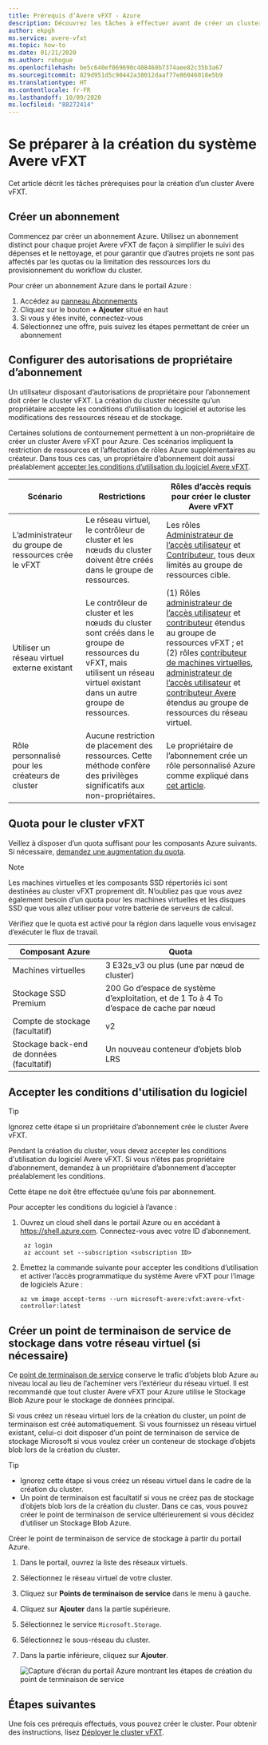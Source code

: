 ```yaml
---
title: Prérequis d’Avere vFXT - Azure
description: Découvrez les tâches à effectuer avant de créer un cluster dans Avere vFXT pour Azure, notamment la gestion des abonnements, des quotas et des points de terminaison de service de stockage.
author: ekpgh
ms.service: avere-vfxt
ms.topic: how-to
ms.date: 01/21/2020
ms.author: rohogue
ms.openlocfilehash: be5c640ef069690c408460b7374aee82c35b3a67
ms.sourcegitcommit: 829d951d5c90442a38012daaf77e86046018e5b9
ms.translationtype: HT
ms.contentlocale: fr-FR
ms.lasthandoff: 10/09/2020
ms.locfileid: "88272414"
---
```

# <a name="prepare-to-create-the-avere-vfxt"></a>Se préparer à la création du système Avere vFXT

Cet article décrit les tâches prérequises pour la création d’un cluster Avere vFXT.

## <a name="create-a-new-subscription"></a>Créer un abonnement

Commencez par créer un abonnement Azure. Utilisez un abonnement distinct pour chaque projet Avere vFXT de façon à simplifier le suivi des dépenses et le nettoyage, et pour garantir que d’autres projets ne sont pas affectés par les quotas ou la limitation des ressources lors du provisionnement du workflow du cluster.

Pour créer un abonnement Azure dans le portail Azure :

1. Accédez au [panneau Abonnements](https://ms.portal.azure.com/#blade/Microsoft_Azure_Billing/SubscriptionsBlade)
1. Cliquez sur le bouton **+ Ajouter** situé en haut
1. Si vous y êtes invité, connectez-vous
1. Sélectionnez une offre, puis suivez les étapes permettant de créer un abonnement

## <a name="configure-subscription-owner-permissions"></a>Configurer des autorisations de propriétaire d’abonnement

Un utilisateur disposant d’autorisations de propriétaire pour l’abonnement doit créer le cluster vFXT. La création du cluster nécessite qu’un propriétaire accepte les conditions d’utilisation du logiciel et autorise les modifications des ressources réseau et de stockage.

Certaines solutions de contournement permettent à un non-propriétaire de créer un cluster Avere vFXT pour Azure. Ces scénarios impliquent la restriction de ressources et l’affectation de rôles Azure supplémentaires au créateur. Dans tous ces cas, un propriétaire d’abonnement doit aussi préalablement [accepter les conditions d’utilisation du logiciel Avere vFXT](#accept-software-terms).

| Scénario | Restrictions | Rôles d’accès requis pour créer le cluster Avere vFXT |
|----------|--------|-------|
| L’administrateur du groupe de ressources crée le vFXT | Le réseau virtuel, le contrôleur de cluster et les nœuds du cluster doivent être créés dans le groupe de ressources. | Les rôles [Administrateur de l’accès utilisateur](../role-based-access-control/built-in-roles.md#user-access-administrator) et [Contributeur](../role-based-access-control/built-in-roles.md#contributor), tous deux limités au groupe de ressources cible. |
| Utiliser un réseau virtuel externe existant | Le contrôleur de cluster et les nœuds du cluster sont créés dans le groupe de ressources du vFXT, mais utilisent un réseau virtuel existant dans un autre groupe de ressources. | (1) Rôles [administrateur de l’accès utilisateur](../role-based-access-control/built-in-roles.md#user-access-administrator) et [contributeur](../role-based-access-control/built-in-roles.md#contributor) étendus au groupe de ressources vFXT ; et (2) rôles [contributeur de machines virtuelles](../role-based-access-control/built-in-roles.md#virtual-machine-contributor), [administrateur de l’accès utilisateur](../role-based-access-control/built-in-roles.md#user-access-administrator) et [contributeur Avere](../role-based-access-control/built-in-roles.md#avere-contributor) étendus au groupe de ressources du réseau virtuel. |
| Rôle personnalisé pour les créateurs de cluster | Aucune restriction de placement des ressources. Cette méthode confère des privilèges significatifs aux non-propriétaires. | Le propriétaire de l’abonnement crée un rôle personnalisé Azure comme expliqué dans [cet article](avere-vfxt-non-owner.md). |

## <a name="quota-for-the-vfxt-cluster"></a>Quota pour le cluster vFXT

Veillez à disposer d’un quota suffisant pour les composants Azure suivants. Si nécessaire, [demandez une augmentation du quota](https://docs.microsoft.com/azure/azure-supportability/resource-manager-core-quotas-request).

> [!NOTE]
> Les machines virtuelles et les composants SSD répertoriés ici sont destinées au cluster vFXT proprement dit. N’oubliez pas que vous avez également besoin d’un quota pour les machines virtuelles et les disques SSD que vous allez utiliser pour votre batterie de serveurs de calcul.
>
> Vérifiez que le quota est activé pour la région dans laquelle vous envisagez d’exécuter le flux de travail.

|Composant Azure|Quota|
|----------|-----------|
|Machines virtuelles|3 E32s_v3 ou plus (une par nœud de cluster) |
|Stockage SSD Premium|200 Go d’espace de système d’exploitation, et de 1 To à 4 To d’espace de cache par nœud |
|Compte de stockage (facultatif) |v2|
|Stockage back-end de données (facultatif) |Un nouveau conteneur d’objets blob LRS |
<!-- this table also appears in the overview - update it there if updating here -->

## <a name="accept-software-terms"></a>Accepter les conditions d'utilisation du logiciel

> [!TIP]
> Ignorez cette étape si un propriétaire d’abonnement crée le cluster Avere vFXT.

Pendant la création du cluster, vous devez accepter les conditions d'utilisation du logiciel Avere vFXT. Si vous n’êtes pas propriétaire d’abonnement, demandez à un propriétaire d’abonnement d’accepter préalablement les conditions.

Cette étape ne doit être effectuée qu’une fois par abonnement.

Pour accepter les conditions du logiciel à l’avance :

1. Ouvrez un cloud shell dans le portail Azure ou en accédant à <https://shell.azure.com>. Connectez-vous avec votre ID d’abonnement.

   ```azurecli
    az login
    az account set --subscription <subscription ID>
   ```

1. Émettez la commande suivante pour accepter les conditions d’utilisation et activer l’accès programmatique du système Avere vFXT pour l’image de logiciels Azure :

   ```azurecli
   az vm image accept-terms --urn microsoft-avere:vfxt:avere-vfxt-controller:latest
   ```

## <a name="create-a-storage-service-endpoint-in-your-virtual-network-if-needed"></a>Créer un point de terminaison de service de stockage dans votre réseau virtuel (si nécessaire)

Ce [point de terminaison de service](../virtual-network/virtual-network-service-endpoints-overview.md) conserve le trafic d’objets blob Azure au niveau local au lieu de l’acheminer vers l’extérieur du réseau virtuel. Il est recommandé que tout cluster Avere vFXT pour Azure utilise le Stockage Blob Azure pour le stockage de données principal.

Si vous créez un réseau virtuel lors de la création du cluster, un point de terminaison est créé automatiquement. Si vous fournissez un réseau virtuel existant, celui-ci doit disposer d’un point de terminaison de service de stockage Microsoft si vous voulez créer un conteneur de stockage d’objets blob lors de la création du cluster.<!-- if there is no endpoint in that situation, the cluster creation will fail -->

> [!TIP]
>
>* Ignorez cette étape si vous créez un réseau virtuel dans le cadre de la création du cluster.
>* Un point de terminaison est facultatif si vous ne créez pas de stockage d’objets blob lors de la création du cluster. Dans ce cas, vous pouvez créer le point de terminaison de service ultérieurement si vous décidez d’utiliser un Stockage Blob Azure.

Créer le point de terminaison de service de stockage à partir du portail Azure.

1. Dans le portail, ouvrez la liste des réseaux virtuels.
1. Sélectionnez le réseau virtuel de votre cluster.
1. Cliquez sur **Points de terminaison de service** dans le menu à gauche.
1. Cliquez sur **Ajouter** dans la partie supérieure.
1. Sélectionnez le service ``Microsoft.Storage``.
1. Sélectionnez le sous-réseau du cluster.
1. Dans la partie inférieure, cliquez sur **Ajouter**.

   ![Capture d’écran du portail Azure montrant les étapes de création du point de terminaison de service](media/avere-vfxt-service-endpoint.png)

## <a name="next-steps"></a>Étapes suivantes

Une fois ces prérequis effectués, vous pouvez créer le cluster. Pour obtenir des instructions, lisez [Déployer le cluster vFXT](avere-vfxt-deploy.md).
